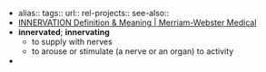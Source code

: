 - alias::
  tags::
  url:: 
  rel-projects::
  see-also::
- [INNERVATION Definition & Meaning | Merriam-Webster Medical](https://www.merriam-webster.com/medical/innervation)
- **innervated**; **innervating**
	- to supply with nerves
	- to arouse or stimulate (a nerve or an organ) to activity
-